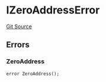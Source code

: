 # IZeroAddressError
[Git Source](https://github.com/thrackle-io/rules-engine/blob/ea7b4b1d8c8b9c92a6391cd0b67fbb323cf4419d/src/common/IErrors.sol)


## Errors
### ZeroAddress

```solidity
error ZeroAddress();
```

